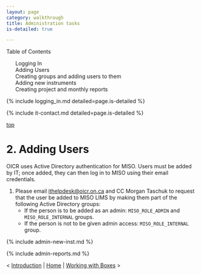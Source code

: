 ```yaml
---
layout: page
category: walkthrough
title: Administration tasks
is-detailed: true

---
```


<div id="toc">
Table of Contents
<ol>
    <li><a href="#logging_in">Logging In</a></li>
    <li><a href="#users">Adding Users</a></li>
    <li><a href="#admin-groups">Creating groups and adding users to them</a></li>
    <li><a href="#admin-new-inst">Adding new instruments</a></li>
    <li><a href="#admin-reports">Creating project and monthly reports</a></li>
</ol>
</div>

<a name="login"/>

{% include logging_in.md detailed=page.is-detailed %}

{% include it-contact.md detailed=page.is-detailed %}

<a name="users" href="#" id="toplink">top</a>

# 2. Adding Users

OICR uses Active Directory authentication for MISO. Users must be added by IT; once added,
they can then log in to MISO using their email credentials.

1. Please email ithelpdesk@oicr.on.ca and CC Morgan Taschuk to request that the user be added to MISO LIMS by
making them part of the following Active Directory groups:
    * If the person is to be added as an admin: `MISO_ROLE_ADMIN` and `MISO_ROLE_INTERNAL` groups.
    * If the person is not to be given admin access: `MISO_ROLE_INTERNAL` group.

{% include admin-new-inst.md %}

{% include admin-reports.md %}


< <a href="tutorial-detailed-introduction">Introduction</a> | <a href="index">Home</a> | <a href="tutorial-detailed-boxes">Working with Boxes</a> >
